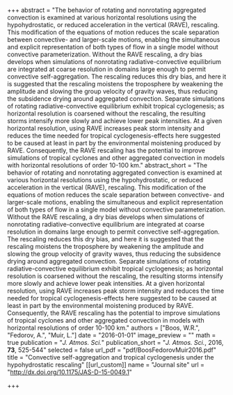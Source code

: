+++
abstract = "The behavior of rotating and nonrotating aggregated convection is examined at various horizontal resolutions using the hypohydrostatic, or reduced acceleration in the vertical (RAVE), rescaling. This modification of the equations of motion reduces the scale separation between convective- and larger-scale motions, enabling the simultaneous and explicit representation of both types of flow in a single model without convective parameterization. Without the RAVE rescaling, a dry bias develops when simulations of nonrotating radiative-convective equilibrium are integrated at coarse resolution in domains large enough to permit convective self-aggregation. The rescaling reduces this dry bias, and here it is suggested that the rescaling moistens the troposphere by weakening the amplitude and slowing the group velocity of gravity waves, thus reducing the subsidence drying around aggregated convection. Separate simulations of rotating radiative-convective equilibrium exhibit tropical cyclogenesis; as horizontal resolution is coarsened without the rescaling, the resulting storms intensify more slowly and achieve lower peak intensities. At a given horizontal resolution, using RAVE increases peak storm intensity and reduces the time needed for tropical cyclogenesis-effects here suggested to be caused at least in part by the environmental moistening produced by RAVE. Consequently, the RAVE rescaling has the potential to improve simulations of tropical cyclones and other aggregated convection in models with horizontal resolutions of order 10-100 km."
abstract_short = "The behavior of rotating and nonrotating aggregated convection is examined at various horizontal resolutions using the hypohydrostatic, or reduced acceleration in the vertical (RAVE), rescaling. This modification of the equations of motion reduces the scale separation between convective- and larger-scale motions, enabling the simultaneous and explicit representation of both types of flow in a single model without convective parameterization. Without the RAVE rescaling, a dry bias develops when simulations of nonrotating radiative-convective equilibrium are integrated at coarse resolution in domains large enough to permit convective self-aggregation. The rescaling reduces this dry bias, and here it is suggested that the rescaling moistens the troposphere by weakening the amplitude and slowing the group velocity of gravity waves, thus reducing the subsidence drying around aggregated convection. Separate simulations of rotating radiative-convective equilibrium exhibit tropical cyclogenesis; as horizontal resolution is coarsened without the rescaling, the resulting storms intensify more slowly and achieve lower peak intensities. At a given horizontal resolution, using RAVE increases peak storm intensity and reduces the time needed for tropical cyclogenesis-effects here suggested to be caused at least in part by the environmental moistening produced by RAVE. Consequently, the RAVE rescaling has the potential to improve simulations of tropical cyclones and other aggregated convection in models with horizontal resolutions of order 10-100 km."
authors = ["Boos, W.R.", "Fedorov, A.", "Muir, L."]
date = "2016-01-01"
image_preview = ""
math = true
publication = "*J. Atmos. Sci.*"
publication_short = "*J. Atmos. Sci.*, 2016, **73**, 525-544"
selected = false
url_pdf = "pdf/BoosFedorovMuir2016.pdf"
title = "Convective self-aggregation and tropical cyclogenesis under the hypohydrostatic rescaling"
[[url_custom]]
   name = "Journal site"
   url = "http://dx.doi.org/10.1175/JAS-D-15-0049.1"


+++
